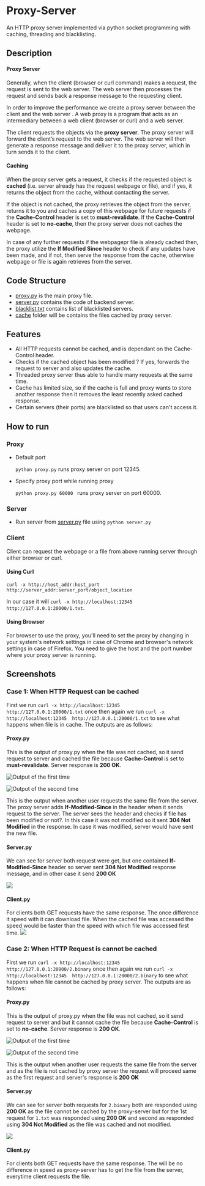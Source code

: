 # Proxy-Server

An HTTP proxy server implemented via python socket programming with caching, threading and blacklisting.

## Description

#### **Proxy Server**

Generally, when the client (browser or curl command) makes a request, the request is sent to the web server. The web server then processes the request and sends back a response message to the requesting client.

In order to improve the performance we create  a proxy server between the client and the web server . A web proxy is a program that acts as an intermediary between a web client (browser or curl) and a web server.

The client requests the objects via the **proxy server**. The proxy server will forward the client’s request to the web server. The web server will then generate a response message and deliver it to the proxy server, which in turn sends it to the client.

#### **Caching**

When the proxy server gets a request, it checks if the requested object is **cached** (i.e. server already has the request webpage or file), and if yes, it returns the object from the cache, without contacting the server.

If the object is not cached, the proxy retrieves the object from the server, returns it to you and caches a copy of this webpage for future requests if the **Cache-Control** header is set to **must-revalidate**. If the **Cache-Control** header is set to **no-cache**, then the proxy server does not caches the webpage. 

In case of any further requests if the webpagepr file is already cached then, the proxy utilize the **If Modified Since** header to check if any  updates have been made, and if not, then serve the response from the cache, otherwise webpage or file is again retrieves from the server.

## Code Structure

- [proxy.py](/proxy.py) is the main proxy file.
- [server.py](/server.py) contains the code of backend server.
- [blacklist.txt](/blacklist.txt) contains list of blacklisted servers.
- [cache](/cache) folder will be contains the files cached by proxy server.

## Features

- All HTTP requests cannot be cached, and is dependant on the Cache-Control header.
- Checks if the cached object has been modified ? If yes, forwards the request to server and also updates the cache.
- Threaded proxy server thus able to handle many requests at the same time.
- Cache has limited size, so if the cache is full and proxy wants to store another response then it removes the least recently asked cached response.
- Certain servers (their ports) are blacklisted so that  users can't access it.

## How to run

### Proxy

- Default port

  `python proxy.py` runs proxy server on port 12345.

- Specify proxy port while running proxy

  `python proxy.py 60000 ` runs proxy server on port 60000.

### Server

- Run server from [server.py](server.py) file using `python server.py`

### Client

Client can request the webpage or a file from above running server through either browser or curl.

#### **Using Curl**

`curl -x http://host_addr:host_port http://server_addr:server_port/object_location`

  In our case it will `curl -x http://localhost:12345  http://127.0.0.1:20000/1.txt`.

#### **Using Browser**

For browser to use the proxy, you'll need to set the proxy by changing in your system's network settings in case of Chrome and browser's network settings in case of Firefox. You need to give the host and the port number where your proxy server is running.





























## Screenshots

### Case 1: When HTTP Request can be cached

First we run `curl -x http://localhost:12345  http://127.0.0.1:20000/1.txt` once then again we run `curl -x http://localhost:12345  http://127.0.0.1:20000/1.txt` to see what happens when file is in cache. The outputs are as follows: 

#### Proxy.py

This is the output of proxy.py when the file was not cached, so it send request to server and cached the file because **Cache-Control** is set to **must-revalidate**. Server response is **200 OK**.

![Output of the first time](screenshots/proxy1.png)





![Output of the second time](screenshots/proxy2.png)

This is the output when another user requests the same file from the server. The proxy server adds **If-Modified-Since** in the header when it sends request to the server. The server sees the header and checks if file has been modified or not?. In this case it was not modified so it sent **304 Not Modified** in the response. In case it was modified, server would have sent the new file.

#### Server.py

We can see for server both request were get, but one contained **If-Modified-Since** header so server sent **304 Not Modified** response message, and in other case it send **200 OK**

![](screenshots/server1.png)

#### Client.py

For clients both GET requests have the same response. The once difference it speed with it can download file. When the cached file was accessed the speed would be faster than the speed with which file was accessed first time. ![](screenshots/client.png)

### Case 2: When HTTP Request is cannot be cached

First we run `curl -x http://localhost:12345  http://127.0.0.1:20000/2.binary` once then again we run `curl -x http://localhost:12345  http://127.0.0.1:20000/2.binary` to see what happens when file cannot be cached by proxy server. The outputs are as follows:

#### Proxy.py

This is the output of proxy.py when the file was not cached, so it send request to server and but it cannot cache the file because **Cache-Control** is set to **no-cache**. Server response is **200 OK**.

![Output of the first time](screenshots/proxy3.png)

![Output of the second time](screenshots/proxy4.png)

This is the output when another user requests the same file from the server and as the file is not cached by proxy server the request will proceed same as the first request and server's response is **200 OK**

#### Server.py

We can see for server both requests for `2.binary` both are responded using **200 OK** as the file cannot be cached by the proxy-server but for the 1st request for `1.txt` was responded using **200 OK** and second as responded using **304 Not Modified** as the file was cached and not modified.

![](screenshots/server2.png)

#### Client.py

For clients both GET requests have the same response. The will be no difference in speed as proxy-server has to get the file from the server, everytime client requests the file.